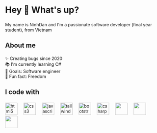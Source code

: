<h1 align="left">Hey 👋 What's up?</h1>

###

<p align="left">My name is NinhDan and I'm a passionate software developer (final year student), from Vietnam</p>

###

<h2 align="left">About me</h2>

###

<p align="left">✨ Creating bugs since 2020<br>📚 I'm currently learning C#<br>🎯 Goals: Software engineer<br>🎲 Fun fact: Freedom</p>

###

<h2 align="left">I code with</h2>

###

<div align="left">
<img src="https://cdn.jsdelivr.net/gh/devicons/devicon/icons/html5/html5-original.svg" height="40" alt="html5 logo" />
<img width="12" />
<img src="https://cdn.jsdelivr.net/gh/devicons/devicon/icons/css3/css3-original.svg" height="40" alt="css3 logo" />
<img width="12" />
<img src="https://cdn.jsdelivr.net/gh/devicons/devicon/icons/javascript/javascript-original.svg" height="40" alt="javascript logo" />
<img width="12" />
<img src="[https://cdn.jsdelivr.net/gh/devicons/devicon/icons/tailwindcss/tailwindcss-plain.svg](https://upload.wikimedia.org/wikipedia/commons/d/d5/Tailwind_CSS_Logo.svg)" height="40" alt="tailwindcss logo" />
<img width="12" />
<img src="https://cdn.jsdelivr.net/gh/devicons/devicon/icons/bootstrap/bootstrap-plain.svg" height="40" alt="bootstrap logo" />
<img width="12" />
<img src="https://cdn.jsdelivr.net/gh/devicons/devicon/icons/csharp/csharp-plain.svg" height="40" alt="csharp logo" />
<img width="12" />
<img src="https://upload.wikimedia.org/wikipedia/commons/7/7d/Microsoft_.NET_logo.svg" height="40" />
<img width="12" />
<img src="https://upload.wikimedia.org/wikipedia/commons/d/d0/Blazor.png" height="40" />
<img width="12" />
<img src="https://www.svgrepo.com/show/303229/microsoft-sql-server-logo.svg" height="40" />

</div>
